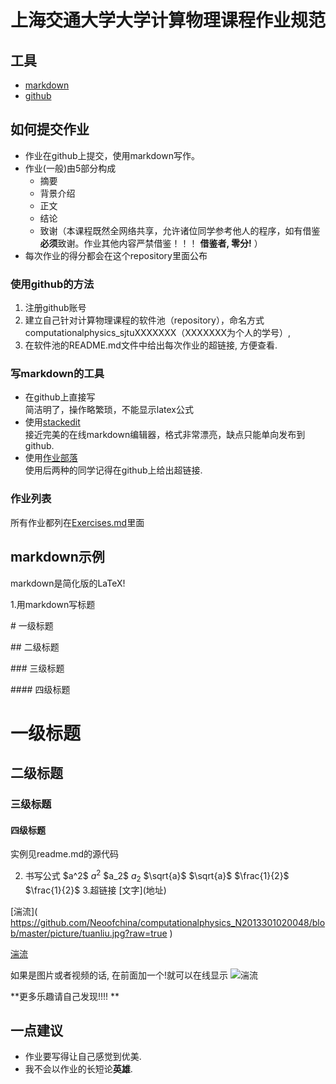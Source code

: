 # 上海交通大学大学计算物理课程作业规范

## 工具
- [markdown](https://daringfireball.net/projects/markdown/)
- [github](https://github.com/)

## 如何提交作业
- 作业在github上提交，使用markdown写作。
- 作业(一般)由5部分构成
  - 摘要
  - 背景介绍
  - 正文
  - 结论
  - 致谢（本课程既然全网络共享，允许诸位同学参考他人的程序，如有借鉴**必须**致谢。作业其他内容严禁借鉴！！！ **借鉴者, 零分!** ）
- 每次作业的得分都会在这个repository里面公布

### 使用github的方法
1. 注册github账号
2. 建立自己针对计算物理课程的软件池（repository），命名方式computationalphysics_sjtuXXXXXXX（XXXXXXX为个人的学号）,
3. 在软件池的README.md文件中给出每次作业的超链接, 方便查看.

### 写markdown的工具
- 在github上直接写    
简洁明了，操作略繁琐，不能显示latex公式
- 使用[stackedit](https://stackedit.io/)    
接近完美的在线markdown编辑器，格式非常漂亮，缺点只能单向发布到github. 
- 使用[作业部落](https://www.zybuluo.com/)   
使用后两种的同学记得在github上给出超链接.
### 作业列表
所有作业都列在[Exercises.md](Exercises.md)里面

## markdown示例

 markdown是简化版的LaTeX!
 
1.用markdown写标题
 
 \# 一级标题 
 
 \## 二级标题
 
 \### 三级标题
 
 \#### 四级标题
 
  # 一级标题 
  ## 二级标题
  ### 三级标题
  #### 四级标题
实例见readme.md的源代码

2. 书写公式
  \$a^2$  $a^2$
  \$a_2$  $a_2$
  \$\sqrt{a}$ $\sqrt{a}$
  \$\frac{1}{2}$ $\frac{1}{2}$
3.超链接
 \[文字]\(地址)
 
 
 \[湍流]\( https://github.com/Neoofchina/computationalphysics_N2013301020048/blob/master/picture/tuanliu.jpg?raw=true )
 
 [湍流](https://github.com/Neoofchina/computationalphysics_N2013301020048/blob/master/picture/tuanliu.jpg?raw=true)
 
如果是图片或者视频的话, 在前面加一个!就可以在线显示
![湍流](https://github.com/Neoofchina/computationalphysics_N2013301020048/blob/master/picture/tuanliu.jpg?raw=true)
 
**更多乐趣请自己发现!!!! **
## 一点建议
- 作业要写得让自己感觉到优美. 
- 我不会以作业的长短论**英雄**.
